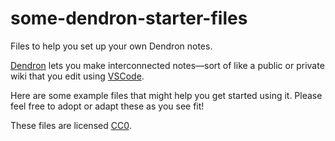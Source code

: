 # some-dendron-starter-files
Files to help you set up your own Dendron notes.

[Dendron](https://www.dendron.so/) lets you make interconnected notes—sort of like a public or private wiki that you edit using [VSCode](https://code.visualstudio.com/).  

Here are some example files that might help you get started using it. Please feel free to adopt or adapt these as you see fit!  

These files are licensed [CC0](https://creativecommons.org/publicdomain/zero/1.0/).  